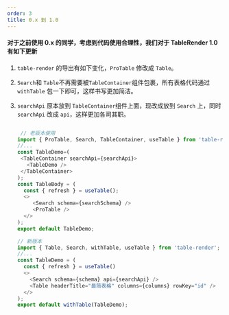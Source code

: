 ```yaml
---
order: 3
title: 0.x 到 1.0
---
```


#### 对于之前使用 0.x 的同学，考虑到代码使用合理性，我们对于 TableRender 1.0 有如下更新

1. `table-render` 的导出有如下变化，`ProTable` 修改成 `Table`。

2. `Search`和 `Table`不再需要被`TableContainer`组件包裹，所有表格代码通过 `withTable` 包一下即可，这样书写更加简洁。

3. `searchApi` 原本放到 `TableContainer`组件上面，现改成放到 `Search` 上，同时`searchApi` 改成 `api`，这样更加各司其职。

   ```js

    // 老版本使用
   import { ProTable, Search, TableContainer, useTable } from 'table-render';
   //...
   const TableDemo=(
    <TableContainer searchApi={searchApi}>
      <TableDemo />
    </TableContainer>
   );
   const TableBody = (
     const { refresh } = useTable();
     <>
        <Search schema={searchSchema} />
        <ProTable />
     </>
   );
   export default TableDemo;

   // 新版本
   import { Table, Search, withTable, useTable } from 'table-render';
   //...
   const TableDemo = (
     const { refresh } = useTable()
     <>
       <Search schema={schema} api={searchApi} />
       <Table headerTitle="最简表格" columns={columns} rowKey="id" />
     </>
   );
   export default withTable(TableDemo);

   ```
